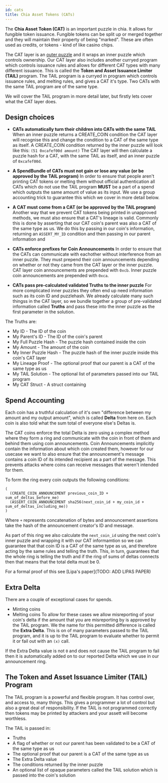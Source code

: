 ```yaml
---
id: cats
title: Chia Asset Tokens (CATs)
---
```


The **Chia Asset Token (CAT)** is an important puzzle in chia.
It allows for fungible token issuance.
Fungible tokens can be split up or merged together and they will maintain their property of being "marked".
These are often used as credits, or tokens - kind of like casino chips.

The CAT layer is an [outer puzzle](/docs/common_functions) and it wraps an inner puzzle which controls ownership.
Our CAT layer also includes another curryed program which controls issuance rules and allows for different CAT types with many different issuance. This is called the **Token and Asset Issuance Limiter (TAIL)** program.
The TAIL program is a curryed in program which controls issuance rules, and melting rules, and gives a CAT it's type.
Two CATs with the same TAIL program are of the same type.

We will cover the TAIL program in more detail later, but firstly lets cover what the CAT layer does.

## Design choices

* **CATs automatically turn their children into CATs with the same TAIL**  When an inner puzzle returns a CREATE_COIN condition the CAT layer will recognise this and change the condition to a CAT of the same type as itself.
A CREATE_COIN condition returned by the inner puzzle will look like this:
`(51 0xcafef00d amount)`
The CAT layer will then calculate a puzzle hash for a CAT, with the same TAIL as itself, and an inner puzzle of `0xcafef00d`.

* **A SpendBundle of CATs must not gain or lose any value (or be approved by the TAIL program)**  In order to ensure that people aren't printing CAT tokens or melting them without official authentication all CATs which do not use the TAIL program **MUST** be a part of a spend which outputs the same amount of value as its input.
We use a group accounting trick to guarantee this which we cover in more detail below.

* **A CAT must come from a CAT (or be approved by the TAIL program)**  Another way that we prevent CAT tokens being printed in unapproved methods, we must also ensure that a CAT's lineage is valid.
Commonly this is done by asserting that our CAT coin's parent was also a CAT of the same type as us.
We do this by passing in our coin's information, returning an `ASSERT_MY_ID` condition and then passing in our parent information and

* **CATs enforce prefixes for Coin Announcements**  In order to ensure that the CATs can communicate with eachother without interference from an inner puzzle.
They must prepend their coin announcements depending on whether or not they came from the CAT layer or the inner puzzle.
CAT layer coin announcements are prepended with `0xcb`.
Inner puzzle coin announcements are prepended with `0xca`.

* **CATs pass pre-calculated validated Truths to the inner puzzle**  For more complicated inner puzzles they often end up need information such as its coin ID and puzzlehash.
We already calculate many such thingss in the CAT layer, so we bundle together a group of pre-validated information called **Truths** and pass these into the inner puzzle as the first parameter in the solution.

The Truths are:
- My ID - The ID of the coin
- My Parent's ID - The ID of the coin's parent
- My Full Puzzle Hash - The puzzle hash contained inside the coin
- My Amount - The amount of the coin
- My Inner Puzzle Hash - The puzzle hash of the inner puzzle inside this coin's CAT layer
- My Lineage Proof - The optional proof that our parent is a CAT of the same type as us
- My TAIL Solution - The optional list of parameters passed into our TAIL program
- My CAT Struct - A struct containing


## Spend Accounting

Each coin has a truthful calculation of it's own "difference between my amount and my output amount", which is called **Delta** from here on.
Each coin is also told what the sum total of everyone else's Deltas is.

The CAT coins enforce the total Delta is zero using a complex method where they form a ring and communicate with the coin in front of them and behind them using coin announcements.
Coin Announcements implicitly contain the information about which coin created them, however for our usecase we want to also ensure that the announcement's message contains a coin ID of its intended recipient as a part of the message.
This prevents attacks where coins can receive messages that weren't intended for them.

To form the ring every coin outputs the following conditions:
```
(
  (CREATE_COIN_ANNOUNCEMENT previous_coin_ID + sum_of_deltas_before_me)
  (ASSERT_COIN_ANNOUNCEMENT sha256(next_coin_id + my_coin_id + sum_of_deltas_including_me))
)
```
Where `+` represents concatenation of bytes and announcement assertions take the hash of the announcement creator's ID and message.

As part of this ring we also calculate the `next_coin_id` using the next coin's inner puzzle and wrapping it with our CAT informamtion so we can guarantee that that coin ID is a CAT of the same type as us, and therefore acting by the same rules and telling the truth.
This, in turn, guarantees that the whole ring is telling the truth and if the ring of sums of deltas connects then that means that the total delta must be 0.

For a formal proof of this see [Lipa's paper](TODO: ADD LIPAS PAPER)

## Extra Delta


There are a couple of exceptional cases for spends.
- Minting coins
- Melting coins
To allow for these cases we allow misreporting of your coin's delta if the amount that you are misreporting by is approved by the TAIL program.
We the name for this permitted difference is called the **Extra Delta**.
This is on of many parameters passed to the TAIL program, and it is up to the TAIL program to evaluate whether to permit it or fail out with an `(x)` call.

If the Extra Delta value is not `0` and does not cause the TAIL program to fail then it is automatically added on to our reported Delta which we use in our announcement ring.


## The Token and Asset Issuance Limiter (TAIL) Program

The TAIL program is a powerful and flexible program.
It has control over, and access to, many things.
This gives a programmer a lot of control but also a great deal of responsibility.
If the TAIL is not programmed correctly then tokens may be printed by attackers and your assett will become worthless.

The TAIL is passed in:
- Truths
- A flag of whether or not our parent has been validated to be a CAT of the same type as us
- The optional proof that our parent is a CAT of the same type as us
- The Extra Delta value
- The conditions returned by the inner puzzle
- An optional list of opaque parameters called the TAIL solution which is passed into the coin's solution
